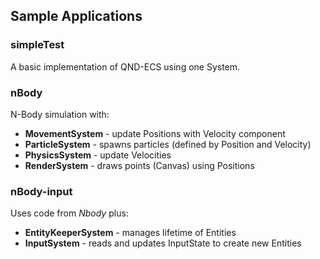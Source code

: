 ## Sample Applications

### simpleTest

A basic implementation of QND-ECS using one System.

### nBody

N-Body simulation with: 
* **MovementSystem** - update Positions with Velocity component
* **ParticleSystem** - spawns particles (defined by Position and Velocity)
* **PhysicsSystem** - update Velocities
* **RenderSystem** - draws points (Canvas) using Positions

### nBody-input

Uses code from *Nbody* plus:
* **EntityKeeperSystem** - manages lifetime of Entities
* **InputSystem** - reads and updates InputState to create new Entities
